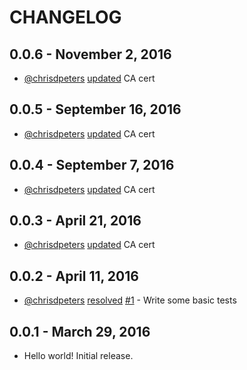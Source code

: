 # CHANGELOG

## 0.0.6 - November 2, 2016

-  [@chrisdpeters](https://github.com/chrisdpeters)
   [updated](https://github.com/liveeditor/net_http_ssl_fix/commit/fd3ae10676eb9a403f7d281b513b6b2ce1dc01ba)
   CA cert

## 0.0.5 - September 16, 2016

-  [@chrisdpeters](https://github.com/chrisdpeters)
   [updated](https://github.com/liveeditor/net_http_ssl_fix/commit/80b62b77e259150d722cd3f0df67fe82289954df)
   CA cert

## 0.0.4 - September 7, 2016

-  [@chrisdpeters](https://github.com/chrisdpeters)
   [updated](https://github.com/liveeditor/net_http_ssl_fix/commit/d63e4489d98cd70a217fe2eeb5dcd699b1a10d14)
   CA cert

## 0.0.3 - April 21, 2016

-  [@chrisdpeters](https://github.com/chrisdpeters)
   [updated](https://github.com/liveeditor/net_http_ssl_fix/commit/d1d1bc1dcfdeb209aed80edabdd3e9975d1409ea)
   CA cert

## 0.0.2 - April 11, 2016

-  [@chrisdpeters](https://github.com/chrisdpeters)
   [resolved](https://github.com/liveeditor/net_http_ssl_fix/commit/65813f9ab62ebf14b42640749994c02fdb5a10e7)
   [#1](https://github.com/liveeditor/net_http_ssl_fix/issues/1) -
   Write some basic tests

## 0.0.1 - March 29, 2016

- Hello world! Initial release.
